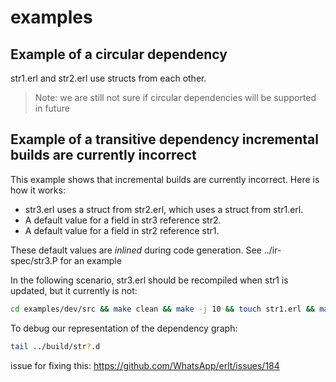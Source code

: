 # examples

## Example of a circular dependency

str1.erl and str2.erl use structs from each other.

> Note: we are still not sure if circular dependencies will be supported in future

## Example of a transitive dependency **incremental builds are currently incorrect**

This example shows that incremental builds are currently incorrect. Here is how it works:

- str3.erl uses a struct from str2.erl, which uses a struct from str1.erl.
- A default value for a field in str3 reference str2.
- A default value for a field in str2 reference str1.

These default values are *inlined* during code generation. See ../ir-spec/str3.P for an example


In the following scenario, str3.erl should be recompiled when str1 is updated, but it currently is not:

```sh
cd examples/dev/src && make clean && make -j 10 && touch str1.erl && make VERBOSE=2
```

To debug our representation of the dependency graph:

```sh
tail ../build/str?.d
```

issue for fixing this: https://github.com/WhatsApp/erlt/issues/184

